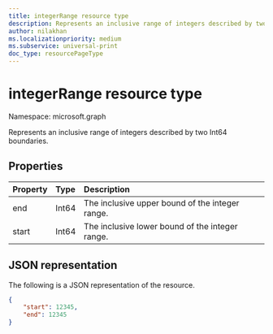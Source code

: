 ```yaml
---
title: integerRange resource type
description: Represents an inclusive range of integers described by two Int64 boundaries.
author: nilakhan
ms.localizationpriority: medium
ms.subservice: universal-print
doc_type: resourcePageType
---
```


# integerRange resource type

Namespace: microsoft.graph

Represents an inclusive range of integers described by two Int64 boundaries.

## Properties
| Property     | Type        | Description |
|:-------------|:------------|:------------|
|end|Int64|The inclusive upper bound of the integer range.|
|start|Int64|The inclusive lower bound of the integer range.|

## JSON representation

The following is a JSON representation of the resource.
<!-- {
  "blockType": "resource",
  "@odata.type": "microsoft.graph.integerRange"
}
-->
```json
{
    "start": 12345,
    "end": 12345
}
```
